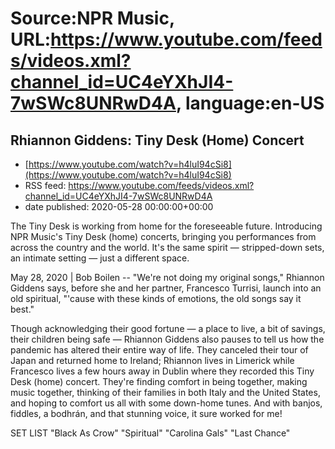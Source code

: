 # Source:NPR Music, URL:https://www.youtube.com/feeds/videos.xml?channel_id=UC4eYXhJI4-7wSWc8UNRwD4A, language:en-US

## Rhiannon Giddens: Tiny Desk (Home) Concert
 - [https://www.youtube.com/watch?v=h4luI94cSi8](https://www.youtube.com/watch?v=h4luI94cSi8)
 - RSS feed: https://www.youtube.com/feeds/videos.xml?channel_id=UC4eYXhJI4-7wSWc8UNRwD4A
 - date published: 2020-05-28 00:00:00+00:00

The Tiny Desk is working from home for the foreseeable future. Introducing NPR Music's Tiny Desk (home) concerts, bringing you performances from across the country and the world. It's the same spirit — stripped-down sets, an intimate setting — just a different space.

May 28, 2020 | Bob Boilen -- "We're not doing my original songs," Rhiannon Giddens says, before she and her partner, Francesco Turrisi, launch into an old spiritual, "'cause with these kinds of emotions, the old songs say it best."

Though acknowledging their good fortune — a place to live, a bit of savings, their children being safe — Rhiannon Giddens also pauses to tell us how the pandemic has altered their entire way of life. They canceled their tour of Japan and returned home to Ireland; Rhiannon lives in Limerick while Francesco lives a few hours away in Dublin where they recorded this Tiny Desk (home) concert. They're finding comfort in being together, making music together, thinking of their families in both Italy and the United States, and hoping to comfort us all with some down-home tunes. And with banjos, fiddles, a bodhrán, and that stunning voice, it sure worked for me!

SET LIST
"Black As Crow"
"Spiritual"
"Carolina Gals"
"Last Chance"

